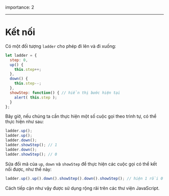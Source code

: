 importance: 2

---

# Kết nối

Có một đối tượng `ladder` cho phép đi lên và đi xuống:

```js
let ladder = {
  step: 0,
  up() { 
    this.step++;
  },
  down() { 
    this.step--;
  },
  showStep: function() { // hiển thị bước hiện tại
    alert( this.step );
  }
};
```

Bây giờ, nếu chúng ta cần thực hiện một số cuộc gọi theo trình tự, có thể thực hiện như sau:

```js
ladder.up();
ladder.up();
ladder.down();
ladder.showStep(); // 1
ladder.down();
ladder.showStep(); // 0
```

Sửa đổi mã của `up`, `down` và `showStep` để thực hiện các cuộc gọi có thể kết nối được, như thế này:

```js
ladder.up().up().down().showStep().down().showStep(); // hiện 1 rồi 0
```

Cách tiếp cận như vậy được sử dụng rộng rãi trên các thư viện JavaScript.
